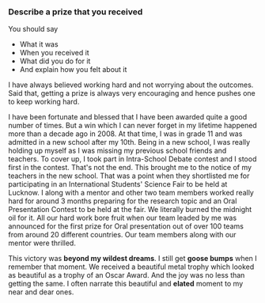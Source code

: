 ### Describe a prize that you received

You should say
- What it was
- When you received it
- What did you do for it
- And explain how you felt about it

I have always believed working hard and not worrying about the outcomes. Said that, getting a prize is always very encouraging and hence pushes one to keep working hard.

I have been fortunate and blessed that I have been awarded quite a good number of times. But a win which I can never forget in my lifetime happened more than a decade ago in 2008. At that time, I was in grade 11 and was admitted in a new school after my 10th. Being in a new school, I was really holding up myself as I was missing my previous school friends and teachers. To cover up, I took part in Intra-School Debate contest and I stood first in the contest. That's not the end. This brought me to the notice of my teachers in the new school. That was a point when they shortlisted me for participating in an International Students' Science Fair to be held at Lucknow. I along with a mentor and other two team members worked really hard for around 3 months preparing for the research topic and an Oral Presentation Contest to be held at the fair. We literally burned the midnight oil for it. All our hard work bore fruit when our team leaded by me was announced for the first prize for Oral presentation out of over 100 teams from around 20 different countries. Our team members along with our mentor were thrilled.

This victory was **beyond my wildest dreams**. I still get **goose bumps** when I remember that moment. We received a beautiful metal trophy which looked as beautiful as a trophy of an Oscar Award. And the joy was no less than getting the same. I often narrate this beautiful and **elated** moment to my near and dear ones.
